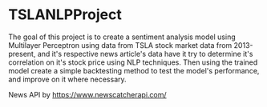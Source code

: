 # TSLANLPProject

The goal of this project is to create a sentiment analysis model using Multilayer Perceptron using data from TSLA stock market data from 2013-present, and it's respective news article's data have it try to determine it's correlation on it's stock price using NLP techniques. Then using the trained model create a simple backtesting method to test the model's performance, and improve on it where necessary. 

News API by
https://www.newscatcherapi.com/

